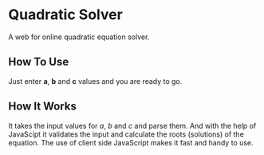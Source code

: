 # Quadratic Solver
A web for online quadratic equation solver.

## How To Use
Just enter **a**, **b** and **c** values and you are ready to go.

## How It Works
It takes the input values for *a*, *b* and *c* and parse them. And with the help of JavaScipt it validates the input and calculate the roots (solutions) of the equation. The use of client side JavaScript makes it fast and handy to use.
